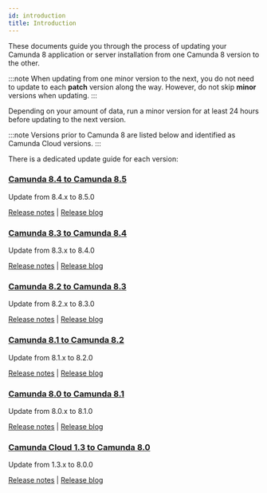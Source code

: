 ```yaml
---
id: introduction
title: Introduction
---
```


These documents guide you through the process of updating your Camunda 8
application or server installation from one Camunda 8 version to the other.

:::note
When updating from one minor version to the next, you do not need to update to each **patch** version along the way. However, do not skip **minor** versions when updating.
:::

Depending on your amount of data, run a minor version for at least 24 hours before updating to the next version.

:::note
Versions prior to Camunda 8 are listed below and identified as Camunda Cloud versions.
:::

There is a dedicated update guide for each version:

### [Camunda 8.4 to Camunda 8.5](../840-to-850)

Update from 8.4.x to 8.5.0

[Release notes](https://github.com/camunda/camunda-platform/releases/tag/8.5.0) |
[Release blog](https://camunda.com/blog/2024/04/camunda-8-5-release/)

### [Camunda 8.3 to Camunda 8.4](../830-to-840)

Update from 8.3.x to 8.4.0

[Release notes](https://github.com/camunda/camunda-platform/releases/tag/8.4.0) |
[Release blog](https://camunda.com/blog/2024/01/camunda-8-4-simplifying-installation-enhancing-user-experience/)

### [Camunda 8.2 to Camunda 8.3](../820-to-830)

Update from 8.2.x to 8.3.0

[Release notes](https://github.com/camunda/camunda-platform/releases/tag/8.3.0) |
[Release blog](https://camunda.com/blog/2023/10/camunda-8-3-scaling-automation-maximize-value/)

### [Camunda 8.1 to Camunda 8.2](../810-to-820)

Update from 8.1.x to 8.2.0

[Release notes](https://github.com/camunda/camunda-platform/releases/tag/8.2.0) |
[Release blog](https://camunda.com/blog/2023/04/camunda-platform-8-2-key-to-scaling-automation/)

### [Camunda 8.0 to Camunda 8.1](../800-to-810)

Update from 8.0.x to 8.1.0

[Release notes](https://github.com/camunda/camunda-platform/releases/tag/8.1.0) |
[Release blog](https://camunda.com/blog/2022/10/camunda-platform-8-1-released-whats-new/)

### [Camunda Cloud 1.3 to Camunda 8.0](../130-to-800)

Update from 1.3.x to 8.0.0

[Release notes](https://github.com/camunda/camunda-platform/releases/tag/8.0.0) |
[Release blog](https://camunda.com/blog/2022/04/camunda-platform-8-0-released-whats-new/)
